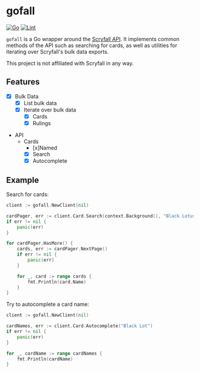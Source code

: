 # gofall

[![Go](https://github.com/SethCurry/gofall/actions/workflows/test.yml/badge.svg)](https://github.com/SethCurry/gofall/actions/workflows/test.yml)
[![Lint](https://github.com/SethCurry/gofall/actions/workflows/lint.yml/badge.svg)](https://github.com/SethCurry/gofall/actions/workflows/lint.yml)

`gofall` is a Go wrapper around the [Scryfall API](https://scryfall.com/docs/api).
It implements common methods of the API such as searching for cards, as well as
utilities for iterating over Scryfall's bulk data exports.

This project is not affiliated with Scryfall in any way.

## Features

- [x] Bulk Data
  - [x] List bulk data
  - [x] Iterate over bulk data
    - [x] Cards
    - [x] Rulings
- API
  - Cards
    - [x]Named
    - [x] Search
    - [x] Autocomplete

## Example

Search for cards:

```go
client := gofall.NewClient(nil)

cardPager, err := client.Card.Search(context.Background(), "Black Lotus", gofall.CardSearchOptions{})
if err != nil {
    panic(err)
}

for cardPager.HasMore() {
    cards, err := cardPager.NextPage()
    if err != nil {
        panic(err)
    }

    for _, card := range cards {
        fmt.Println(card.Name)
    }
}
```

Try to autocomplete a card name:

```go
client := gofall.NewClient(nil)

cardNames, err := client.Card.Autocomplete("Black Lot")
if err != nil {
    panic(err)
}

for _, cardName := range cardNames {
    fmt.Println(cardName)
}
```
